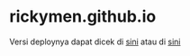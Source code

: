 # rickymen.github.io
Versi deploynya dapat dicek di [sini](https://rickymen.github.io/index.html) atau di [sini](https://rickymen.github.io)